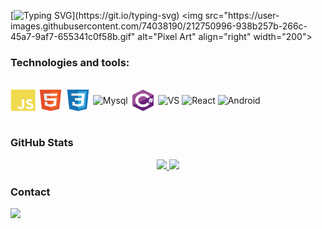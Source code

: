 [![Typing SVG](https://readme-typing-svg.herokuapp.com?font=Fira+Code&pause=1000&width=435&lines=Hello%2C+everyone!+I'm+Miguel!)](https://git.io/typing-svg)
<img src="https://user-images.githubusercontent.com/74038190/212750996-938b257b-266c-45a7-9af7-655341c0f58b.gif" alt="Pixel Art" align="right" width="200">

### Technologies and tools:

<div style="display: inline_block"><br>
  <img align="center" alt="Js" height="35" width="40" src="https://raw.githubusercontent.com/devicons/devicon/master/icons/javascript/javascript-plain.svg">
  <img align="center" alt="Html" height="35" width="40" src="https://raw.githubusercontent.com/devicons/devicon/master/icons/html5/html5-original.svg">
  <img align="center" alt="Css" height="35" width="40" src="https://raw.githubusercontent.com/devicons/devicon/master/icons/css3/css3-original.svg">
  <img align="center" alt= "Mysql" height="60" width="40" src="https://cdn.jsdelivr.net/gh/devicons/devicon/icons/mysql/mysql-original-wordmark.svg">       
  <img align="center" alt="Csharp" height="35" width="40" src="https://raw.githubusercontent.com/devicons/devicon/master/icons/csharp/csharp-original.svg">
  <img align="center" alt="VS" height="35" width="40" src="https://cdn.jsdelivr.net/gh/devicons/devicon/icons/vscode/vscode-original.svg">
<img align="center" alt="React" height="35" width="40" src="https://cdn.jsdelivr.net/gh/devicons/devicon@latest/icons/react/react-original.svg" />
<img align="center" alt="Android" height="35" width="40" src="https://cdn.jsdelivr.net/gh/devicons/devicon@latest/icons/androidstudio/androidstudio-original.svg" />

  
</div><br>

### GitHub Stats

<div align="center" style="display: flex; justify-content: center;">
  <a href="https://github.com/MiguelDaSilvaGomes">
    <img height="195px" src="https://github-readme-stats.vercel.app/api?username=MiguelDaSilvaGomes&show_icons=true&theme=one_dark_pro&include_all_commits=true&count_private=true"/>
    <img height="195px" src="https://github-readme-stats.vercel.app/api/top-langs/?username=MiguelDaSilvaGomes&layout=compact&langs_count=7&theme=one_dark_pro"/>
  </a>
</div>
    
### Contact

<div> 
  <!--<a href="https://www.linkedin.com/in/cristinanevesb" target="_blank"><img src="https://img.shields.io/badge/-LinkedIn-%230077B5?style=for-the-badge&logo=linkedin&logoColor=white" target="_blank"></a> -->
  <a href="mailto:miguuelgommes0708@gmail.com"><img src="https://img.shields.io/badge/-Gmail-%23333?style=for-the-badge&logo=gmail&logoColor=white" target="_blank"></a>
</div>
